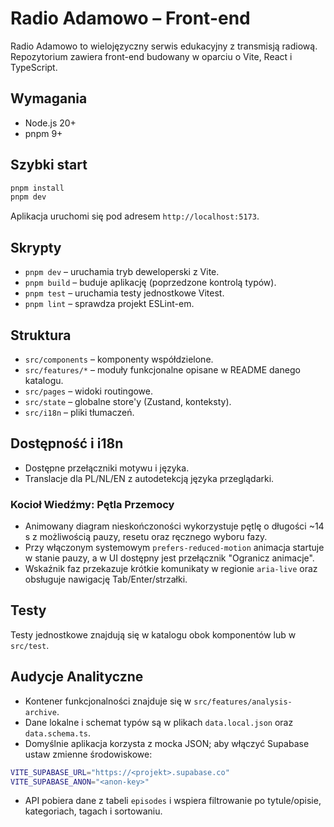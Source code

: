 # Radio Adamowo – Front-end

Radio Adamowo to wielojęzyczny serwis edukacyjny z transmisją radiową. Repozytorium zawiera front-end budowany w oparciu o Vite, React i TypeScript.

## Wymagania
- Node.js 20+
- pnpm 9+

## Szybki start
```bash
pnpm install
pnpm dev
```

Aplikacja uruchomi się pod adresem `http://localhost:5173`.

## Skrypty
- `pnpm dev` – uruchamia tryb deweloperski z Vite.
- `pnpm build` – buduje aplikację (poprzedzone kontrolą typów).
- `pnpm test` – uruchamia testy jednostkowe Vitest.
- `pnpm lint` – sprawdza projekt ESLint-em.

## Struktura
- `src/components` – komponenty współdzielone.
- `src/features/*` – moduły funkcjonalne opisane w README danego katalogu.
- `src/pages` – widoki routingowe.
- `src/state` – globalne store'y (Zustand, konteksty).
- `src/i18n` – pliki tłumaczeń.

## Dostępność i i18n
- Dostępne przełączniki motywu i języka.
- Translacje dla PL/NL/EN z autodetekcją języka przeglądarki.

### Kocioł Wiedźmy: Pętla Przemocy
- Animowany diagram nieskończoności wykorzystuje pętlę o długości ~14 s z możliwością pauzy, resetu oraz ręcznego wyboru fazy.
- Przy włączonym systemowym `prefers-reduced-motion` animacja startuje w stanie pauzy, a w UI dostępny jest przełącznik "Ogranicz animacje".
- Wskaźnik faz przekazuje krótkie komunikaty w regionie `aria-live` oraz obsługuje nawigację Tab/Enter/strzałki.

## Testy
Testy jednostkowe znajdują się w katalogu obok komponentów lub w `src/test`.

## Audycje Analityczne
- Kontener funkcjonalności znajduje się w `src/features/analysis-archive`.
- Dane lokalne i schemat typów są w plikach `data.local.json` oraz `data.schema.ts`.
- Domyślnie aplikacja korzysta z mocka JSON; aby włączyć Supabase ustaw zmienne środowiskowe:

```bash
VITE_SUPABASE_URL="https://<projekt>.supabase.co"
VITE_SUPABASE_ANON="<anon-key>"
```

- API pobiera dane z tabeli `episodes` i wspiera filtrowanie po tytule/opisie, kategoriach, tagach i sortowaniu.
